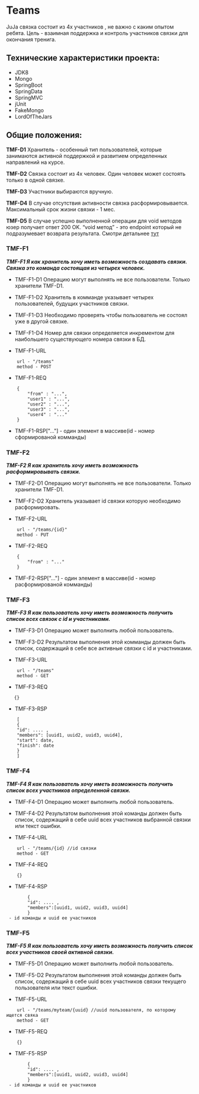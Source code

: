 # Teams
JuJa связка состоит из 4х участников , не важно с каким опытом ребята. Цель - взаимная поддержка и контроль участников связки для окончания тренига.

## Технические характеристики проекта:

* JDK8
* Mongo
* SpringBoot
* SpringData
* SpringMVC
* jUnit
* FakeMongo 
* LordOfTheJars

## Общие положения:
**TMF-D1** Хранитель - особенный тип пользователей, которые занимаются активной поддержкой и развитием определенных направлений на курсе.

**TMF-D2** Связка состоит из 4х человек. Один человек может состоять только в одной связке.

**TMF-D3** Участники выбираются вручную.

**TMF-D4** В случае отсутствия активности связка расформировывается. Максимальный срок жизни связки - 1 мес.

**TMF-D5** В случае успешно выполненной операции для void методов юзер получает ответ 200 OK. “void метод” - это endpoint который не подразумевает возврата результата. Смотри детальнее [тут](https://ru.wikipedia.org/wiki/%D0%A1%D0%BF%D0%B8%D1%81%D0%BE%D0%BA_%D0%BA%D0%BE%D0%B4%D0%BE%D0%B2_%D1%81%D0%BE%D1%81%D1%82%D0%BE%D1%8F%D0%BD%D0%B8%D1%8F_HTTP#200)

### TMF-F1
***TMF-F1 Я как хранитель хочу иметь возможность создавать связки. Связка это команда состоящая из четырех человек.***

* TMF-F1-D1 Операцию могут выполнять не все пользователи. Только хранители TMF-D1.
* TMF-F1-D2 Хранитель в комманде указывает четырех пользователей, будущих участников связки.
* TMF-F1-D3 Необходимо проверять чтобы пользователь не состоял уже в другой связке.
* TMF-F1-D4 Номер для связки определяется инкрементом для наибольшего существующего номера связки в БД.

* TMF-F1-URL
```
    url - "/teams"
    method - POST
```
* TMF-F1-REQ
```
    {
        "from" : "...",
        "user1" : "...",
        "user2" : "...",
        "user3" : "...",
        "user4" : "..."
    }
```
* TMF-F1-RSP["..."] - один элемент в массиве(id - номер сформированой комманды)

### TMF-F2
***TMF-F2 Я как хранитель хочу иметь возможность расформировывать связки.***

* TMF-F2-D1 Операцию могут выполнять не все пользователи. Только хранители TMF-D1.
* TMF-F2-D2 Хранитель указывает id связки которую необходимо расформировать.

* TMF-F2-URL
```
    url - "/teams/{id}"
    method - PUT
```
* TMF-F2-REQ
```
    {
        "from" : "..."
    }
```
* TMF-F2-RSP["..."] - один элемент в массиве(id - номер расформированой комманды)

### TMF-F3
***TMF-F3 Я как пользователь хочу иметь возможность получить список всех связок с id и участниками.***

* TMF-F3-D1 Операцию может выполнить любой пользователь.
* TMF-F3-D2 Результатом выполнения этой комманды должен быть список, содержащий в себе все активные связки с id и участниками.

* TMF-F3-URL
```
    url - "/teams"
    method - GET
```
* TMF-F3-REQ
```
   {}
```
* TMF-F3-RSP
```
    [
    {
    "id": .... ,
    "members": [uuid1, uuid2, uuid3, uuid4],
    "start": date,
    "finish": date
    }
    ]
```
### TMF-F4
***TMF-F4 Я как пользователь хочу иметь возможность получить список всех участников определенной связки.***

* TMF-F4-D1 Операцию может выполнить любой пользователь.
* TMF-F4-D2 Результатом выполнения этой команды должен быть список, содержащий в себе uuid всех участников выбранной связки 
 или текст ошибки.  

* TMF-F4-URL
```
    url - "/teams/{id} //id связки
    method - GET
```
* TMF-F4-REQ
```
    {}
```
* TMF-F4-RSP
```
        {
        "id": .... ,
        "members":[uuid1, uuid2, uuid3, uuid4]
        }
 - id команды и uuid ее участников 
```

### TMF-F5
***TMF-F5 Я как пользователь хочу иметь возможность получить список всех участников своей активной связки.***

* TMF-F5-D1 Операцию может выполнить любой пользователь.
* TMF-F5-D2 Результатом выполнения этой команды должен быть список, содержащий в себе uuid всех участников связки текущего пользователя или текст ошибки.  

* TMF-F5-URL
```
    url - "/teams/myteam/{uuid} //uuid пользователя, по которому ищется свяка
    method - GET
```
* TMF-F5-REQ
```
    {}
```
* TMF-F5-RSP
```
        {
        "id": .... ,
        "members":[uuid1, uuid2, uuid3, uuid4]
        }
 - id команды и uuid ее участников 
```
